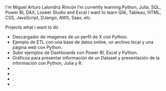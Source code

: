 I'm Miguel Arturo Lalondriz Rincón
I’m currently learning Python, Julia, SQL, Power BI, DAX, Looker Studio and Excel
I want to learn Qlik, Tableau, HTML, CSS, JavaScript, DJango, AWS, Saas, etc.

Projects what i want to do

- Descargador de imagenes de un perfil de X con Python.
- Ejemplo de ETL con una base de datos online, un archivo local y una página web con Python.
- Subir ejemplos de Dashboards con Power BI, Excel y Python.
- Gráficos para presentar información de un Dataset y presentación de la información con Python, Julia y R.
- 
- .
- .
- .
